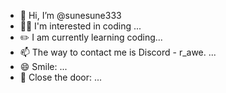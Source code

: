 - 👋 Hi, I’m @sunesune333
- 🧑‍💻 I'm interested in coding ...
- ✏️ I am currently learning coding...
- 📫 The way to contact me is Discord - r_awe.  ...
- 😄 Smile: ...
- 🚪 Close the door: ...

<!---
sunesune333/sunesune333 is a ✨ special ✨ repository because its `README.md` (this file) appears on your GitHub profile.
You can click the Preview link to take a look at your changes.
--->
